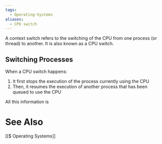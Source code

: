 ```yaml
---
tags:
  - Operating-Systems
aliases:
  - CPU switch
---
```

A context switch refers to the switching of the CPU from one process (or thread) to another. It is also known as a CPU switch.

## Switching Processes
When a CPU switch happens:
1) It first stops the execution of the process currently using the CPU
2) Then, it resumes the execution of another process that has been queued to use the CPU

All this information is 

# See Also
[[$ Operating Systems]]